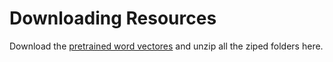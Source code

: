 # Downloading Resources

Download the [pretrained word vectores](https://mega.nz/file/CNxXgK6a#fU0TOAdKWn0AVxgqDwr94KKWY36ZREZ7iiHWNZGKzP4) and unzip all the ziped folders here.